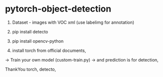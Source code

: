 # pytorch-object-detection


1. Dataset - 
          images with VOC xml 
          (use labelimg for annotation)
          
 2. pip install detecto
 3. pip install opencv-python
 4. install torch from official documents,
 
-> Train your own model (custom-train.py)
-> and prediction is for detection,


ThankYou torch, detecto,
 
